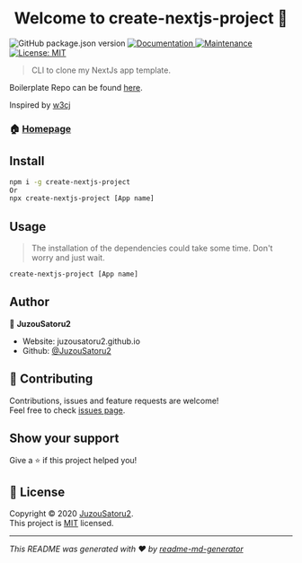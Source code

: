 <h1 align="center">Welcome to create-nextjs-project 👋</h1>
<p>
  <img alt="GitHub package.json version" src="https://img.shields.io/github/package-json/v/JuzouSatoru2/create-nextjs-project">
  <a href="https://github.com/JuzouSatoru2/create-nextjs-project#readme" target="_blank">
    <img alt="Documentation" src="https://img.shields.io/badge/documentation-yes-brightgreen.svg" />
  </a>
  <a href="https://github.com/JuzouSatoru2/create-nextjs-project/graphs/commit-activity" target="_blank">
    <img alt="Maintenance" src="https://img.shields.io/badge/Maintained%3F-yes-green.svg" />
  </a>
  <a href="https://github.com/JuzouSatoru2/create-nextjs-project/blob/master/LICENSE" target="_blank">
    <img alt="License: MIT" src="https://img.shields.io/github/license/JuzouSatoru2/create-nextjs-project" />
  </a>
</p>

> CLI to clone my NextJs app template.

Boilerplate Repo can be found [here](https://github.com/JuzouSatoru2/NextJs-Boilerplate).

Inspired by [w3cj](https://github.com/w3cj/create-express-api)
### 🏠 [Homepage](https://github.com/JuzouSatoru2/create-nextjs-project#readme)

## Install


```sh
npm i -g create-nextjs-project
Or
npx create-nextjs-project [App name]
```

## Usage

> The installation of the dependencies could take some time. Don't worry and just wait.

```sh
create-nextjs-project [App name]
```

## Author

👤 **JuzouSatoru2**

* Website: juzousatoru2.github.io
* Github: [@JuzouSatoru2](https://github.com/JuzouSatoru2)

## 🤝 Contributing

Contributions, issues and feature requests are welcome!<br />Feel free to check [issues page](https://github.com/JuzouSatoru2/create-nextjs-project/issues).

## Show your support

Give a ⭐️ if this project helped you!

## 📝 License

Copyright © 2020 [JuzouSatoru2](https://github.com/JuzouSatoru2).<br />
This project is [MIT](https://github.com/JuzouSatoru2/create-nextjs-project/blob/master/LICENSE) licensed.

***
_This README was generated with ❤️ by [readme-md-generator](https://github.com/kefranabg/readme-md-generator)_